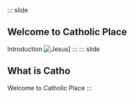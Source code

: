 ::: slide
## Welcome to Catholic Place
Introduction
![Jesus](https://upload.wikimedia.org/wikipedia/commons/3/39/Vitral_em_Igreja_Santa_Efigenia.jpg)]
:::
::: slide
## What is Catho
Welcome to Catholic Place
:::
